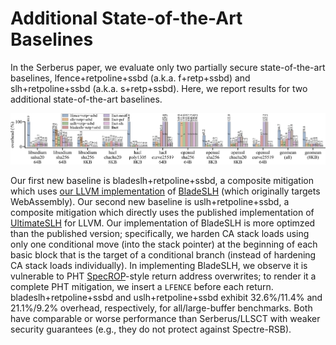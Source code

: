 # Additional State-of-the-Art Baselines
In the Serberus paper, we evaluate only two partially secure state-of-the-art baselines, 
lfence+retpoline+ssbd (a.k.a. f+retp+ssbd) and slh+retpoline+ssbd (a.k.a. s+retp+ssbd).
Here, we report results for two additional state-of-the-art baselines.

![time-full.pdf](time-full.png)

Our first new baseline is bladeslh+retpoline+ssbd, a composite mitigation which uses [our LLVM implementation](https://github.com/nmosier/clouxx-llvm/blob/c62bc72c761036036753cdeff9ab63ee58e6f528/llvm/lib/Target/X86/X86SpeculativeLoadHardening.cpp#L1005) of [BladeSLH](https://dl.acm.org/doi/pdf/10.1145/3434330)
(which originally targets WebAssembly).
Our second new baseline is uslh+retpoline+ssbd, a composite mitigation which directly uses the published implementation of [UltimateSLH](https://www.usenix.org/system/files/sec23fall-prepub-278-zhang-zhiyuan.pdf) for LLVM.
Our implementation of BladeSLH is more optimzed than the published version;
specifically, we harden CA stack loads using only one conditional move (into the stack pointer) at the beginning of each basic block that is the target of a conditional branch
(instead of hardening CA stack loads individually).
In implementing BladeSLH, we observe it is vulnerable to PHT [SpecROP](https://www.usenix.org/system/files/raid20-bhattacharyya.pdf)-style return address overwrites;
to render it a complete PHT mitigation, we insert a `LFENCE` before each return.
bladeslh+retpoline+ssbd and uslh+retpoline+ssbd exhibit 32.6%/11.4% and 21.1%/9.2% overhead, respectively, for all/large-buffer benchmarks.
Both have comparable or worse performance than Serberus/LLSCT with weaker security guarantees (e.g., they do not protect against Spectre-RSB).

